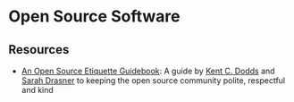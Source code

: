# Open Source Software

## Resources

* [An Open Source Etiquette Guidebook](https://css-tricks.com/open-source-etiquette-guidebook/): A guide by [Kent C. Dodds](https://kentcdodds.com/) and [Sarah Drasner](https://sarahdrasnerdesign.com/) to keeping the open source community polite, respectful and kind



